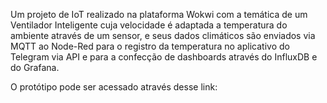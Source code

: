 Um projeto de IoT realizado na plataforma Wokwi com a temática de um Ventilador Inteligente cuja velocidade é adaptada a temperatura do ambiente através de um sensor, e seus dados climáticos são enviados via MQTT ao Node-Red para o registro da temperatura no aplicativo do Telegram via API e para a confecção de dashboards através do InfluxDB e do Grafana.

O protótipo pode ser acessado através desse link: 